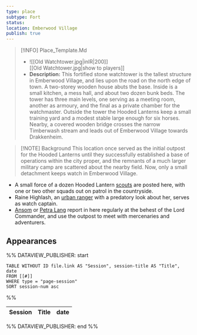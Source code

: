 ```yaml
---
type: place
subtype: Fort
status: 
location: Emberwood Village
publish: true
---
```


>[!INFO] Place_Template.Md
>- ![[Old Watchtower.jpg|inlR|200]]
<br/> [[Old Watchtower.jpg|show to players]]
> - **Description:** This fortified stone watchtower is the tallest structure in Emberwood Village, and lies upon the road on the north edge of town. A two-storey wooden house abuts the base. Inside is a small kitchen, a mess hall, and about two dozen bunk beds. The tower has three main levels, one serving as a meeting room, another as armoury, and the final as a private chamber for the watchmaster. Outside the tower the Hooded Lanterns keep a small training yard and a modest stable large enough for six horses. Nearby, a covered wooden bridge crosses the narrow Timberwash stream and leads out of Emberwood Village towards Drakkenheim.

>[!NOTE] Background
This location once served as the initial outpost for the Hooded Lanterns until they successfully established a base of operations within the city proper, and the remnants of a much larger military camp are scattered about the nearby field. Now, only a small detachment keeps watch in Emberwood Village.

- A small force of a dozen Hooded Lantern [scouts](https://www.dndbeyond.com/monsters/17007-scout) are posted here, with one or two other squads out on patrol in the countryside.
- Raine Highlash, an [urban ranger](https://www.dndbeyond.com/monsters/4086142-urban-ranger) with a predatory look about her, serves as watch captain.
- [Ansom](https://www.dndbeyond.com/monsters/4086142-urban-ranger) or [Petra Lang](https://www.dndbeyond.com/monsters/4086142-urban-ranger) report in here regularly at the behest of the Lord Commander, and use the outpost to meet with mercenaries and adventurers.

## Appearances

%% DATAVIEW_PUBLISHER: start
```dataview
TABLE WITHOUT ID file.link AS "Session", session-title AS "Title", date
FROM [[#]]
WHERE type = "page-session"
SORT session-num asc
```
%%

| Session | Title | date |
| ------- | ----- | ---- |

%% DATAVIEW_PUBLISHER: end %%